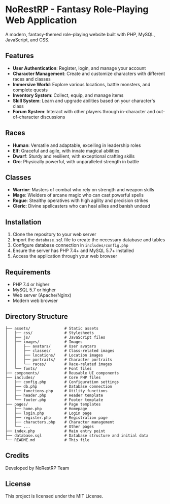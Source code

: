 # NoRestRP - Fantasy Role-Playing Web Application

A modern, fantasy-themed role-playing website built with PHP, MySQL, JavaScript, and CSS.

## Features

- **User Authentication**: Register, login, and manage your account
- **Character Management**: Create and customize characters with different races and classes
- **Immersive World**: Explore various locations, battle monsters, and complete quests
- **Inventory System**: Collect, equip, and manage items
- **Skill System**: Learn and upgrade abilities based on your character's class
- **Forum System**: Interact with other players through in-character and out-of-character discussions

## Races

- **Human**: Versatile and adaptable, excelling in leadership roles
- **Elf**: Graceful and agile, with innate magical abilities
- **Dwarf**: Sturdy and resilient, with exceptional crafting skills
- **Orc**: Physically powerful, with unparalleled strength in battle

## Classes

- **Warrior**: Masters of combat who rely on strength and weapon skills
- **Mage**: Wielders of arcane magic who can cast powerful spells
- **Rogue**: Stealthy operatives with high agility and precision strikes
- **Cleric**: Divine spellcasters who can heal allies and banish undead

## Installation

1. Clone the repository to your web server
2. Import the `database.sql` file to create the necessary database and tables
3. Configure database connection in `includes/config.php`
4. Ensure the server has PHP 7.4+ and MySQL 5.7+ installed
5. Access the application through your web browser

## Requirements

- PHP 7.4 or higher
- MySQL 5.7 or higher
- Web server (Apache/Nginx)
- Modern web browser

## Directory Structure

```
├── assets/               # Static assets
│   ├── css/              # Stylesheets
│   ├── js/               # JavaScript files
│   ├── images/           # Images
│   │   ├── avatars/      # User avatars
│   │   ├── classes/      # Class-related images
│   │   ├── locations/    # Location images
│   │   ├── portraits/    # Character portraits
│   │   └── races/        # Race-related images
│   └── fonts/            # Font files
├── components/           # Reusable UI components
├── includes/             # Core PHP files
│   ├── config.php        # Configuration settings
│   ├── db.php            # Database connection
│   ├── functions.php     # Utility functions
│   ├── header.php        # Header template
│   └── footer.php        # Footer template
├── pages/                # Page templates
│   ├── home.php          # Homepage
│   ├── login.php         # Login page
│   ├── register.php      # Registration page
│   ├── characters.php    # Character management
│   └── ...               # Other pages
├── index.php             # Main entry point
├── database.sql          # Database structure and initial data
└── README.md             # This file
```

## Credits

Developed by NoRestRP Team

## License

This project is licensed under the MIT License. 
